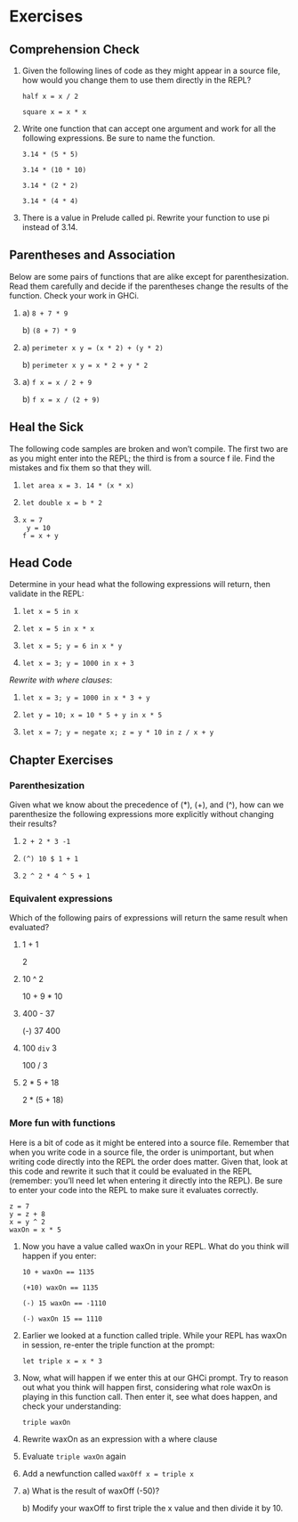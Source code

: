 # Exercises

## Comprehension Check
1. Given the following lines of code as they might appear in a source file, how would you change them to use them directly in the REPL?

    `half x = x / 2`

    `square x = x * x`

2. Write one function that can accept one argument and work for all the following expressions. Be sure to name the function.

    `3.14 * (5 * 5)`

    `3.14 * (10 * 10)`

    `3.14 * (2 * 2)`

    `3.14 * (4 * 4)`

3. There is a value in Prelude called pi. Rewrite your function to use pi instead of 3.14.

## Parentheses and Association
Below are some pairs of functions that are alike except for parenthesization. Read them carefully and decide if the parentheses change the results of the function. Check your work in GHCi.

1. a) `8 + 7 * 9`

    b) `(8 + 7) * 9`
2. a) `perimeter x y = (x * 2) + (y * 2)`

   b) `perimeter x y = x * 2 + y * 2`

3. a) `f x = x / 2 + 9`

    b) `f x = x / (2 + 9)`

## Heal the Sick
The following code samples are broken and won’t compile. The first two are as you might enter into the REPL; the third is from a source f ile. Find the mistakes and fix them so that they will.
1. `let area x = 3. 14 * (x * x)`

2. `let double x = b * 2`

3. ```
   x = 7
    y = 10
   f = x + y
   ```

## Head Code
Determine in your head what the following expressions will return, then validate in the REPL:
1. `let x = 5 in x`

2. `let x = 5 in x * x`

3. `let x = 5; y = 6 in x * y`

4. `let x = 3; y = 1000 in x + 3`

_Rewrite with where clauses_:

1. `let x = 3; y = 1000 in x * 3 + y`

2. `let y = 10; x = 10 * 5 + y in x * 5`

3. `let x = 7; y = negate x; z = y * 10 in z / x + y`

## Chapter Exercises

### Parenthesization
Given what we know about the precedence of (*), (+), and (^), how can we parenthesize the following expressions more explicitly without changing their results?

1. `2 + 2 * 3 -1`

2. `(^) 10 $ 1 + 1`

3. `2 ^ 2 * 4 ^ 5 + 1`

### Equivalent expressions
Which of the following pairs of expressions will return the same result when evaluated?
1. 1 + 1

    2
2. 10 ^ 2

   10 + 9 * 10

3. 400 - 37

    (-) 37 400

4. 100 `div` 3

    100 / 3

5. 2 * 5 + 18

    2 * (5 + 18)

### More fun with functions
Here is a bit of code as it might be entered into a source file. Remember that when you write code in a source file, the order is unimportant, but when writing code directly into the REPL the order does matter. Given that, look at this code and rewrite it such that it could be evaluated in the REPL (remember: you’ll need let when entering it directly into the REPL). Be sure to enter your code into the REPL to make sure it evaluates correctly.
```
z = 7
y = z + 8
x = y ^ 2
waxOn = x * 5
```
1. Now you have a value called waxOn in your REPL. What do you
think will happen if you enter:

    `10 + waxOn == 1135`

    `(+10) waxOn == 1135`

    `(-) 15 waxOn == -1110`

    `(-) waxOn 15 == 1110`

2. Earlier we looked at a function called triple. While your REPL has waxOn in session, re-enter the triple function at the prompt:

   `let triple x = x * 3`

3. Now, what will happen if we enter this at our GHCi prompt. Try to reason out what you think will happen first, considering what role waxOn is playing in this function call. Then enter it, see what does happen, and check your understanding:

   `triple waxOn`

4. Rewrite waxOn as an expression with a where clause

5. Evaluate `triple waxOn` again

6. Add a newfunction called `waxOff x = triple x`

7. a) What is the result of waxOff (-50)?

   b) Modify your waxOff to first triple the x value and then divide it by 10.
